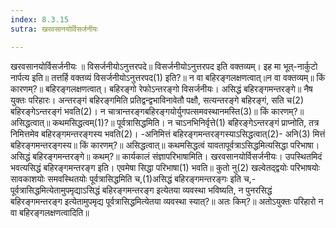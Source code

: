 ```yaml
---
index: 8.3.15
sutra: खरवसानयोर्विसर्जनीयः

---
```

 खरवसानयोर्विसर्जनीयः ॥ विसर्जनीयोऽनुत्तरपदे॥ विसर्जनीयोऽनुत्तरपद इति वक्तव्यम्। इह मा भूत्-नार्कुटो नार्पत्य इति॥ तत्तर्हि वक्तव्यं विसर्जनीयोऽनुत्तरपद(1) इति?॥ न वा बहिरङ्गलक्षणत्वात्॥न वा वक्तव्यम्॥ किं कारणम्?॥ बहिरङ्गलक्षणत्वात्। बहिरङ्गो रेफोऽन्तरङ्गो विसर्जनीयः। असिद्धं बहिरङ्गमन्तरङ्गे॥ नैष युक्तः परिहारः। अन्तरङ्गं बहिरङ्गमिति प्रतिद्वन्द्वभाविनावेतौ पक्षौ, सत्यन्तरङ्गे बहिरङ्गं, सति च(2) बहिरङ्गेऽन्तरङ्गं भवति(2)। न चात्रान्तरङ्गबहिरङ्गयोर्युगपत्समवस्थानमस्ति(3)॥ किं कारणम्?॥ असिद्धत्वात्॥ कथमसिद्धत्वम्(1)?॥ पूर्वत्रासिद्धमिति। न चाऽनभिनिर्वृत्ते(1) बहिरङ्गेऽन्तरङ्गं प्राप्नोति, तत्र निमित्तमेव बहिरङ्गमन्तरङ्गस्य भवति(2)। -अनिमित्तं बहिरङ्गमन्तरङ्गस्याऽसिद्धत्वात्(2)- अनि(3) मित्तं बहिरङ्गमन्तरङ्गस्य॥ किं कारणम्?॥ असिद्धत्वात्॥ कथमसिद्धत्वं यावतापूर्वत्राऽसिद्धमित्यसिद्धा परिभाषा। असिद्धं बहिरङ्गमन्तरङ्गे॥ कथम्?॥ कार्यकालं संज्ञापरिभाषामिति। खरवसानयोर्विसर्जनीयः। उपस्थितमिदं भवत्यसिद्धं बहिरङ्गमन्तरङ्ग इति। एवमेषा सिद्धा परिभाषा(1) भवति॥ कुतो नु(2) खल्वेतद्द्वयोः परिभाषयोः सावकाशयोः समवस्थितयोः पूर्वत्रासिद्धमिति च,(1)असिद्धं बहिरङ्गमन्तरङ्गः इति च,-पूर्वत्रासिद्धमित्येतामुपमृद्याऽसिद्धं बहिरङ्गमन्तरङ्ग इत्येतया व्यवस्था भविष्यति, न पुनरसिद्धं बहिरङ्गमन्तरङ्ग इत्येतामुपमृद्य पूर्वत्रासिद्धमित्येतया व्यवस्था स्यात्?॥ अतः किम्?॥ अतोऽयुक्तः परिहारो न वा बहिरङ्गलक्षणत्वादिति॥ 